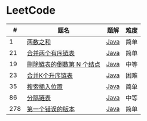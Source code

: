 LeetCode
========

| #   | 题名                                                                               | 题解                                                                           | 难度  |
|-----|----------------------------------------------------------------------------------|------------------------------------------------------------------------------|-----|
| 1   | [两数之和](https://leetcode.cn/problems/two-sum/)                                    | [Java](java/src/array/twoSum/TwoSum.java)                                    | 简单  |
| 21  | [合并两个有序链表](https://leetcode.cn/problems/merge-two-sorted-lists/)                 | [Java](java/src/linkedlist/mergeTwoSortedLists/Solution.java)                | 简单  |
| 19  | [删除链表的倒数第 N 个结点](https://leetcode.cn/problems/remove-nth-node-from-end-of-list/) | [Java](java/src/linkedlist/removeNthNodeFromEndOfList/Solution.java)         | 中等  |
| 23  | [合并K个升序链表](https://leetcode.cn/problems/merge-k-sorted-lists/)                   | [Java](java/src/linkedlist/mergeKSortedLists/Solution.java)                  | 困难  |
| 35  | [搜索插入位置](https://leetcode.cn/problems/search-insert-position/)                   | [Java](java/src/binarysearch/searchInsertPosition/SearchInsertPosition.java) | 简单  |
| 86  | [分隔链表](https://leetcode.cn/problems/partition-list/)                             | [Java](java/src/linkedlist/partitionList/Solution.java)                      | 中等  |
| 278 | [第一个错误的版本](https://leetcode.cn/problems/first-bad-version/)                      | [Java](java/src/binarysearch/firstBadVersion/FirstBadVersion.java)           | 简单  |
